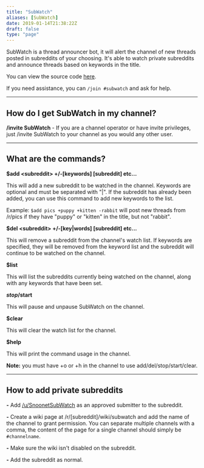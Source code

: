 ```yaml
---
title: "SubWatch"
aliases: [SubWatch]
date: 2019-01-14T21:38:22Z
draft: false
type: "page"
---
```


SubWatch is a thread announcer bot, it will alert the channel of new threads posted in subreddits of your choosing. It's able to watch private subreddits and announce threads based on keywords in the title.

You can view the source code [here](https://github.com/Dissimulate/SubWatch).

If you need assistance, you can `/join #subwatch` and ask for help.

---

## How do I get SubWatch in my channel?

**/invite SubWatch** - If you are a channel operator or have invite privileges, just /invite SubWatch to your channel as you would any other user.

---

## What are the commands?

**$add \<subreddit\> +/-[keywords] [subreddit] etc...**

This will add a new subreddit to be watched in the channel. Keywords are optional and must be separated with "|". If the subreddit has already been added, you can use this command to add new keywords to the list.

Example: `$add pics +puppy +kitten -rabbit` will post new threads from /r/pics if they have "puppy" or "kitten" in the title, but not "rabbit".

**$del \<subreddit\> +/-[key|words] [subreddit] etc...**

This will remove a subreddit from the channel's watch list. If keywords are specified, they will be removed from the keyword list and the subreddit will continue to be watched on the channel.

**$list**

This will list the subreddits currently being watched on the channel, along with any keywords that have been set.

**$stop/$start**

This will pause and unpause SubWatch on the channel.

**$clear**

This will clear the watch list for the channel.

**$help**

This will print the command usage in the channel.



**Note:** you must have +o or +h in the channel to use add/del/stop/start/clear.

---

## How to add private subreddits

**-** Add [/u/SnoonetSubWatch](http://reddit.com/u/SnoonetSubWatch) as an approved submitter to the subreddit.

**-** Create a wiki page at /r/[subreddit]/wiki/subwatch and add the name of the channel to grant permission. You can separate multiple channels with a comma, the content of the page for a single channel should simply be `#channelname`.

**-** Make sure the wiki isn't disabled on the subreddit.

**-** Add the subreddit as normal.

